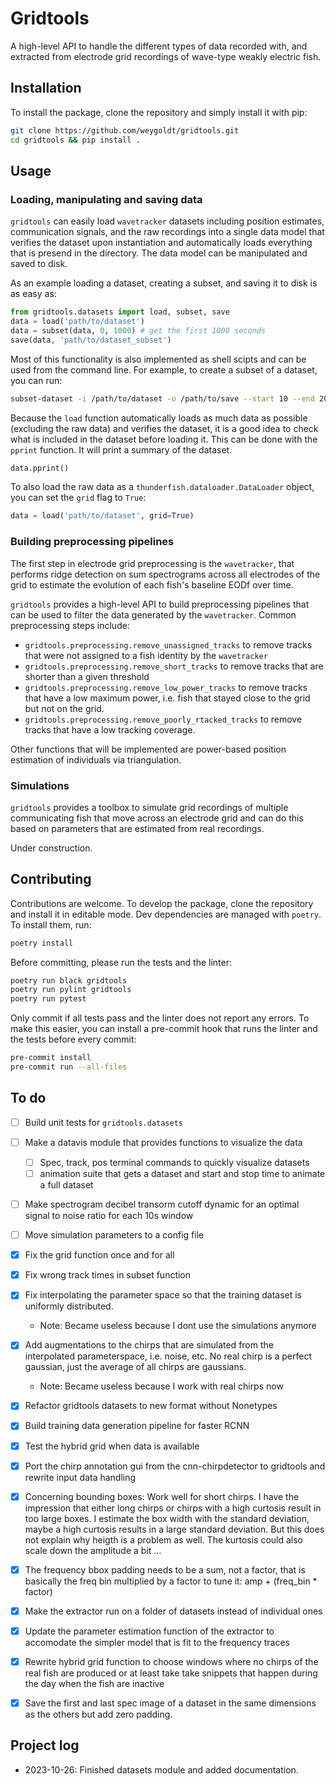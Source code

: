 # Gridtools 

A high-level API to handle the different types of data recorded with, and extracted from electrode grid recordings of wave-type weakly electric fish.

## Installation

To install the package, clone the repository and simply install it with pip:

```bash
git clone https://github.com/weygoldt/gridtools.git
cd gridtools && pip install .
```

## Usage

### Loading, manipulating and saving data

`gridtools` can easily load `wavetracker` datasets including 
position estimates, communication signals, and the raw recordings 
into a single data model that verifies the dataset upon instantiation and automatically loads everything that is presend in the directory. The data model can be manipulated and saved to disk.

As an example loading a dataset, creating a subset, and saving it to disk is as easy as:

```python
from gridtools.datasets import load, subset, save
data = load('path/to/dataset')
data = subset(data, 0, 1000) # get the first 1000 seconds
save(data, 'path/to/dataset_subset')
```

Most of this functionality is also implemented as shell scipts and can 
be used from the command line. For example, to create a subset of a dataset,
you can run:

```bash
subset-dataset -i /path/to/dataset -o /path/to/save --start 10 --end 20
```

Because the `load` function automatically loads as much data as possible (excluding the raw data) and verifies the dataset, it is a good idea to check what is included in the dataset before loading it. This can be done with the `pprint` function. It will print a summary of the dataset.

```python
data.pprint()
```
To also load the raw data as a `thunderfish.dataloader.DataLoader` object, you can set the `grid` flag to `True`:

```python
data = load('path/to/dataset', grid=True)
```

### Building preprocessing pipelines

The first step in electrode grid preprocessing is the `wavetracker`, that 
performs ridge detection on sum spectrograms across all electrodes of the grid
to estimate the evolution of each fish's baseline EODf over time. 

`gridtools` provides a high-level API to build preprocessing pipelines that
can be used to filter the data generated by the `wavetracker`. Common preprocessing
steps include:

- `gridtools.preprocessing.remove_unassigned_tracks` to remove tracks that were not assigned to a fish identity by the `wavetracker`
- `gridtools.preprocessing.remove_short_tracks` to remove tracks that are shorter than a given threshold
- `gridtools.preprocessing.remove_low_power_tracks` to remove tracks that have a low maximum power, i.e. fish that stayed close to the grid but not on the grid.
- `gridtools.preprocessing.remove_poorly_rtacked_tracks` to remove tracks that have a low tracking coverage.

Other functions that will be implemented are power-based position estimation
of individuals via triangulation.

### Simulations

`gridtools` provides a toolbox to simulate grid recordings of 
multiple communicating fish that move across an electrode grid
and can do this based on parameters that are estimated from real
recordings.

Under construction.

## Contributing

Contributions are welcome. To develop the package, clone the repository and install it in editable mode. Dev dependencies are managed with `poetry`. To install them, run:

```bash
poetry install
```
Before committing, please run the tests and the linter:

```bash
poetry run black gridtools
poetry run pylint gridtools
poetry run pytest
```
Only commit if all tests pass and the linter does not report any errors. To make this easier, you can install a pre-commit hook that runs the linter and the tests before every commit:

```bash
pre-commit install
pre-commit run --all-files
```
## To do
- [ ] Build unit tests for `gridtools.datasets`
- [ ] Make a datavis module that provides functions to visualize the data
    -  [ ] Spec, track, pos terminal commands to quickly visualize datasets
    -  [ ] animation suite that gets a dataset and start and stop time to animate a full dataset
- [ ] Make spectrogram decibel transorm cutoff dynamic for an optimal signal to noise ratio for each 10s window
- [ ] Move simulation parameters to a config file


- [x] Fix the grid function once and for all 
- [x] Fix wrong track times in subset function 
- [x] Fix interpolating the parameter space so that the training dataset is uniformly distributed.
    - Note: Became useless because I dont use the simulations anymore
- [x] Add augmentations to the chirps that are simulated from the interpolated parameterspace, i.e. noise, etc. No real chirp is a perfect gaussian, just the average of all chirps are gaussians.
    - Note: Became useless because I work with real chirps now
- [x] Refactor gridtools datasets to new format without Nonetypes
- [x] Build training data generation pipeline for faster RCNN 
- [x] Test the hybrid grid when data is available
- [x] Port the chirp annotation gui from the cnn-chirpdetector to gridtools and rewrite input data handling
- [x] Concerning bounding boxes: Work well for short chirps. I have the impression that either long chirps or chirps with a high curtosis result in too large boxes. I estimate the box width with the standard deviation, maybe a high curtosis results in a large standard deviation. But this does not explain why heigth is a problem as well. The kurtosis could also scale down the amplitude a bit ...
- [x] The frequency bbox padding needs to be a sum, not a factor, that is basically the freq bin multiplied by a factor to tune it: amp + (freq_bin * factor)
- [x] Make the extractor run on a folder of datasets instead of individual ones
- [x] Update the parameter estimation function of the extractor to accomodate the simpler model that is fit to the frequency traces
- [x] Rewrite hybrid grid function to choose windows where no chirps of the real fish are produced or at least take take snippets that happen during the day when the fish are inactive
- [x] Save the first and last spec image of a dataset in the same dimensions as the others but add zero padding.

## Project log 

- 2023-10-26: Finished datasets module and added documentation.
